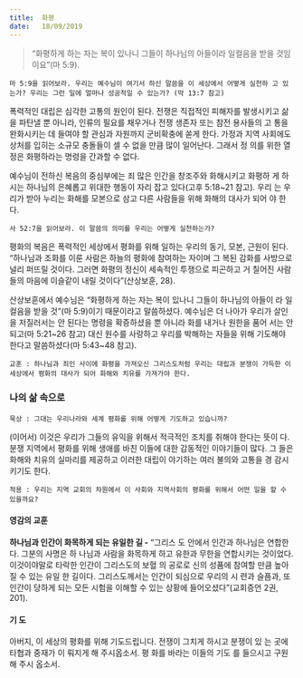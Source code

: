 ```yaml
---
title:  화평
date:   18/09/2019
---
```


> <p></p>
> “화평하게 하는 자는 복이 있나니 그들이 하나님의 아들이라 일컬음을 받을 것임이요”(마 5:9).

`마 5:9을 읽어보라. 우리는 예수님이 여기서 하신 말씀을 이 세상에서 어떻게 실천하
고 있는가? 우리는 그런 일에 얼마나 성공적일 수 있는가? (막 13:7 참고)`

폭력적인 대립은 심각한 고통의 원인이 된다. 전쟁은 직접적인 피해자를 발생시키고
삶을 파탄낼 뿐 아니라, 인류의 필요를 채우거나 전쟁 생존자 또는 참전 용사들의 고
통을 완화시키는 데 들여야 할 관심과 자원까지 군비확충에 쏟게 한다. 가정과 지역
사회에도 상처를 입히는 소규모 충돌들이 셀 수 없을 만큼 많이 일어난다. 그래서 정
의를 위한 열정은 화평하라는 명령을 간과할 수 없다.

예수님이 전하신 복음의 중심부에는 죄 많은 인간을 창조주와 화해시키고 화평하
게 하시는 하나님의 은혜롭고 위대한 행동이 자리 잡고 있다(고후 5:18~21 참고). 우리
는 우리가 받아 누리는 화해를 모본으로 삼고 다른 사람들을 위해 화해의 대사가 되어
야 한다.

`사 52:7을 읽어보라. 이 말씀의 의미를 우리는 어떻게 실천하는가?`

평화의 복음은 폭력적인 세상에서 평화를 위해 일하는 우리의 동기, 모본, 근원이
된다. “하나님과 조화를 이룬 사람은 하늘의 평화에 참여하는 자이며 그 복된 감화를
사방으로 널리 퍼뜨릴 것이다. 그러면 화평의 정신이 세속적인 투쟁으로 피곤하고 거
칠어진 사람들의 마음에 이슬같이 내릴 것이다”(산상보훈, 28).

산상보훈에서 예수님은 “화평하게 하는 자는 복이 있나니 그들이 하나님의 아들이
라 일컬음을 받을 것”(마 5:9)이기 때문이라고 말씀하셨다. 예수님은 더 나아가 우리가
살인을 저질러서는 안 된다는 명령을 확증하셨을 뿐 아니라 화를 내거나 원한을 품어
서는 안 되고(마 5:21~26 참고) 대신 원수를 사랑하고 우리를 박해하는 자들을 위해
기도해야 한다고 말씀하셨다(마 5:43~48 참고).

`교훈 : 하나님과 죄인 사이에 화평을 가져오신 그리스도처럼 우리는 대립과 분쟁이
가득한 이 세상에서 평화의 대사가 되어 화해와 치유를 가져가야 한다.`

### 나의 삶 속으로

`묵상 : 그대는 우리나라와 세계 평화를 위해 어떻게 기도하고 있습니까?`

(이어서) 이것은 우리가 그들의 유익을 위해서 적극적인 조치를 취해야 한다는 뜻이
다. 분쟁 지역에서 평화를 위해 생애를 바친 이들에 대한 감동적인 이야기들이 많다. 그
들은 화해와 치유의 실마리를 제공하고 이러한 대립이 야기하는 여러 불의와 고통을 경
감시키기도 한다.

`적용 : 우리는 지역 교회의 차원에서 이 사회와 지역사회의 평화를 위해서 어떤 일을
할 수 있을까요?`

#### 영감의 교훈

**하나님과 인간이 화목하게 되는 유일한 길 -** “그리스
도 안에서 인간과 하나님은 연합한다. 그분의 사명은 하
나님과 사람을 화목하게 하고 유한과 무한을 연합시키는
것이었다. 이것이야말로 타락한 인간이 그리스도의 보혈
의 공로로 신의 성품에 참여할 만큼 높아질 수 있는 유일
한 길이다. 그리스도께서는 인간이 되심으로 우리의 시
련과 슬픔과, 또 인간이 당하게 되는 모든 시험을 이해할
수 있는 상황에 들어오셨다”(교회증언 2권, 201).

#### 기 도

아버지, 이 세상의 평화를
위해 기도드립니다. 전쟁이
그치게 하시고 분쟁이 있
는 곳에 타협과 중재가 이
뤄지게 해 주시옵소서. 평
화를 바라는 이들의 기도
를 들으시고 구원해 주시
옵소서.
